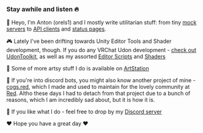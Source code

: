 ### Stay awhile and listen 🔥

<!--
**orels1/orels1** is a ✨ _special_ ✨ repository because its `README.md` (this file) appears on your GitHub profile.

Here are some ideas to get you started:

- 🔭 I’m currently working on ...
- 🌱 I’m currently learning ...
- 👯 I’m looking to collaborate on ...
- 🤔 I’m looking for help with ...
- 💬 Ask me about ...
- 📫 How to reach me: ...
- 😄 Pronouns: ...
- ⚡ Fun fact: ...
-->



👋 Heyo, I'm Anton (orels1) and I mostly write utilitarian stuff: from tiny [mock servers](https://github.com/orels1/puremock) to [API clients](https://github.com/orels1/rawger) and [status pages](https://github.com/orels1/statusreport).

🎮 Lately I've been drifting towards Unity Editor Tools and Shader development, though. If you do any VRChat Udon development - [check out UdonToolkit](https://github.com/orels1/UdonToolkit), as well as my assorted [Editor Scripts](https://github.com/orels1/orels1-Unity-Scripts) and [Shaders](https://github.com/orels1/orels1-Unity-Shaders)

🎨 Some of more artsy stuff I do is available on [ArtStation](https://www.artstation.com/orels1)

🤖 If you're into discord bots, you might also know another project of mine - [cogs.red](https://cogs.red), which I made and used to maintain for the lovely community at [Red](https://github.com/Cog-Creators/Red-DiscordBot). Altho these days I had to detach from that project due to a bunch of reasons, which I am incredibly sad about, but it is how it is.

💬 If you like what I do - feel free to drop by my [Discord server](https://discord.com/invite/fR869XP)

❤ Hope you have a great day ❤
